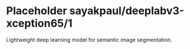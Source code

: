 # Placeholder sayakpaul/deeplabv3-xception65/1
Lightweight deep learning model for semantic image segmentation.

<!-- module-type: image-segmentation -->
<!-- network-architecture: deeplab-xception65-coco-voc-trainaug -->
<!-- dataset: pascal-voc-2012 -->
<!-- fine-tunable: false -->
<!-- license: Apache-2.0 -->
